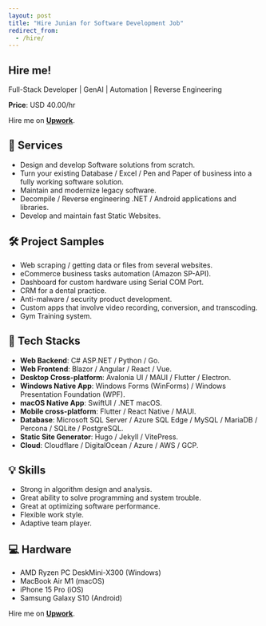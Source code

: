 ```yaml
---
layout: post
title: "Hire Junian for Software Development Job"
redirect_from:
  - /hire/
---
```


## Hire me!

Full-Stack Developer | GenAI | Automation | Reverse Engineering

**Price**: USD 40.00/hr

Hire me on [**Upwork**](/upwork/).

## 🎯 Services

- Design and develop Software solutions from scratch.
- Turn your existing Database / Excel / Pen and Paper of business into a fully working software solution.
- Maintain and modernize legacy software.
- Decompile / Reverse engineering .NET / Android applications and libraries.
- Develop and maintain fast Static Websites.

## 🛠️ Project Samples

- Web scraping / getting data or files from several websites.
- eCommerce business tasks automation (Amazon SP-API).
- Dashboard for custom hardware using Serial COM Port.
- CRM for a dental practice.
- Anti-malware / security product development.
- Custom apps that involve video recording, conversion, and transcoding.
- Gym Training system.

## 🚀 Tech Stacks

- **Web Backend**: C# ASP.NET / Python / Go.
- **Web Frontend**: Blazor / Angular / React / Vue.
- **Desktop Cross-platform**: Avalonia UI / MAUI / Flutter / Electron.
- **Windows Native App**: Windows Forms (WinForms) / Windows Presentation Foundation (WPF).
- **macOS Native App**: SwiftUI / .NET macOS.
- **Mobile cross-platform**: Flutter / React Native / MAUI.
- **Database**: Microsoft SQL Server / Azure SQL Edge / MySQL / MariaDB / Percona / SQLite / PostgreSQL.
- **Static Site Generator**: Hugo / Jekyll / VitePress.
- **Cloud**: Cloudflare / DigitalOcean / Azure / AWS / GCP.

## 💡 Skills

- Strong in algorithm design and analysis.
- Great ability to solve programming and system trouble.
- Great at optimizing software performance.
- Flexible work style.
- Adaptive team player.

## 💻 Hardware

- AMD Ryzen PC DeskMini-X300 (Windows)
- MacBook Air M1 (macOS)
- iPhone 15 Pro (iOS)
- Samsung Galaxy S10 (Android)

Hire me on [**Upwork**](/upwork/).

